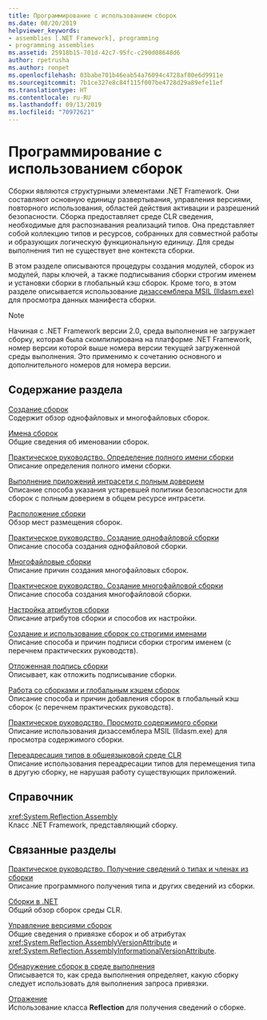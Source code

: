 ```yaml
---
title: Программирование с использованием сборок
ms.date: 08/20/2019
helpviewer_keywords:
- assemblies [.NET Framework], programming
- programming assemblies
ms.assetid: 25918b15-701d-42c7-95fc-c290d08648d6
author: rpetrusha
ms.author: ronpet
ms.openlocfilehash: 03babe701b46eab54a76094c4728af80e6d9911e
ms.sourcegitcommit: 7b1ce327e8c84f115f007be4728d29a89efe11ef
ms.translationtype: HT
ms.contentlocale: ru-RU
ms.lasthandoff: 09/13/2019
ms.locfileid: "70972621"
---
```

# <a name="program-with-assemblies"></a>Программирование с использованием сборок
Сборки являются структурными элементами .NET Framework. Они составляют основную единицу развертывания, управления версиями, повторного использования, областей действия активации и разрешений безопасности. Сборка предоставляет среде CLR сведения, необходимые для распознавания реализаций типов. Она представляет собой коллекцию типов и ресурсов, собранных для совместной работы и образующих логическую функциональную единицу. Для среды выполнения тип не существует вне контекста сборки.  
  
 В этом разделе описываются процедуры создания модулей, сборок из модулей, пары ключей, а также подписывания сборки строгим именем и установки сборки в глобальный кэш сборок. Кроме того, в этом разделе описывается использование [дизассемблера MSIL (Ildasm.exe)](../../framework/tools/ildasm-exe-il-disassembler.md) для просмотра данных манифеста сборки.  
  
> [!NOTE]
> Начиная с .NET Framework версии 2.0, среда выполнения не загружает сборку, которая была скомпилирована на платформе .NET Framework, номер версии которой выше номера версии текущей загруженной среды выполнения. Это применимо к сочетанию основного и дополнительного номеров для номера версии.  
  
## <a name="in-this-section"></a>Содержание раздела  
 [Создание сборок](create.md)  
 Содержит обзор однофайловых и многофайловых сборок.  
  
 [Имена сборок](names.md)  
 Общие сведения об именовании сборок.  
  
 [Практическое руководство. Определение полного имени сборки](find-fully-qualified-name.md)  
 Описание определения полного имени сборки.  
  
 [Выполнение приложений интрасети с полным доверием](../../framework/app-domains/running-intranet-applications-in-full-trust.md)  
 Описание способа указания устаревшей политики безопасности для сборок с полным доверием в общем ресурсе интрасети.  
  
 [Расположение сборки](location.md)  
 Обзор мест размещения сборок.  
  
 [Практическое руководство. Создание однофайловой сборки](../../framework/app-domains/build-single-file-assembly.md)  
 Описание способа создания однофайловой сборки.  
  
 [Многофайловые сборки](../../framework/app-domains/multifile-assemblies.md)  
 Описание причин создания многофайловых сборок.  
  
 [Практическое руководство. Создание многофайловой сборки](../../framework/app-domains/build-multifile-assembly.md)  
 Описание способа создания многофайловой сборки.  
  
 [Настройка атрибутов сборки](set-attributes.md)  
 Описание атрибутов сборки и способов их настройки.  
  
 [Создание и использование сборок со строгими именами](create-use-strong-named.md)  
 Описание способа и причин подписи сборки строгим именем (с перечнем практических руководств).  
  
 [Отложенная подпись сборки](delay-sign.md)  
 Описывает, как отложить подписывание сборки.  
  
 [Работа со сборками и глобальным кэшем сборок](../../framework/app-domains/working-with-assemblies-and-the-gac.md)  
 Описание способа и причин добавления сборок в глобальный кэш сборок (с перечнем практических руководств).  
  
 [Практическое руководство. Просмотр содержимого сборки](view-contents.md)  
 Описание использования дизассемблера MSIL (Ildasm.exe) для просмотра содержимого сборки.  
  
 [Переадресация типов в общеязыковой среде CLR](type-forwarding.md)  
 Описание использования переадресации типов для перемещения типа в другую сборку, не нарушая работу существующих приложений.  
  
## <a name="reference"></a>Справочник  
 <xref:System.Reflection.Assembly>  
 Класс .NET Framework, представляющий сборку.  
  
## <a name="related-sections"></a>Связанные разделы  
 [Практическое руководство. Получение сведений о типах и членах из сборки](../../framework/reflection-and-codedom/get-type-member-information.md)  
 Описание программного получения типа и других сведений из сборки.  
  
 [Сборки в .NET](index.md)  
 Общий обзор сборок среды CLR.  
  
 [Управление версиями сборок](versioning.md)  
 Общие сведения о привязке сборок и об атрибутах <xref:System.Reflection.AssemblyVersionAttribute> и <xref:System.Reflection.AssemblyInformationalVersionAttribute>.  
  
 [Обнаружение сборок в среде выполнения](../../framework/deployment/how-the-runtime-locates-assemblies.md)  
 Описывается то, как среда выполнения определяет, какую сборку следует использовать для выполнения запроса привязки.  
  
 [Отражение](../../framework/reflection-and-codedom/reflection.md)   
 Использование класса **Reflection** для получения сведений о сборке.

